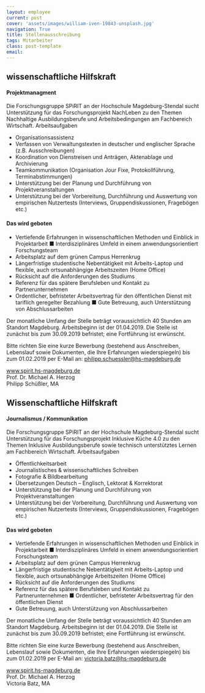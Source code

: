 ```yaml
---
layout: employee
current: post
cover: 'assets/images/william-iven-19843-unsplash.jpg'
navigation: True
title: Stellenausschreibung
tags: Mitarbeiter
class: post-template
email: 
---
```


## wissenschaftliche Hilfskraft  
#### Projektmanagment  
Die Forschungsgruppe SPiRIT an der Hochschule Magdeburg-Stendal sucht Unterstützung für das Forschungsprojekt NachLeben zu den Themen Nachhaltige Ausbildungsberufe und Arbeitsbedingungen am Fachbereich Wirtschaft.
Arbeitsaufgaben
- Organisationsassistenz
- Verfassen von Verwaltungstexten in deutscher und englischer Sprache (z.B. Ausschreibungen)
- Koordination von Dienstreisen und Anträgen, Aktenablage und Archivierung
- Teamkommunikation (Organisation Jour Fixe, Protokollführung, Terminabstimmungen)
- Unterstützung bei der Planung und Durchführung von Projektveranstaltungen
- Unterstützung bei der Vorbereitung, Durchführung und Auswertung von empirischen Nutzertests (Interviews, Gruppendiskussionen, Fragebögen etc.)

#### Das wird geboten
- Vertiefende Erfahrungen in wissenschaftlichen Methoden und Einblick in Projektarbeit ■ Interdisziplinäres Umfeld in einem anwendungsorientiert Forschungsteam
- Arbeitsplatz auf dem grünen Campus Herrenkrug
- Längerfristige studentische Nebentätigkeit mit Arbeits-Laptop und
flexible, auch ortsunabhängige Arbeitszeiten (Home Office)
- Rücksicht auf die Anforderungen des Studiums
- Referenz für das spätere Berufsleben und Kontakt zu Partnerunternehmen
- Ordentlicher, befristeter Arbeitsvertrag für den öffentlichen Dienst mit tariflich geregelter Bezahlung ■ Gute Betreuung, auch Unterstützung von Abschlussarbeiten


Der monatliche Umfang der Stelle beträgt voraussichtlich 40 Stunden am Standort Magdeburg. Arbeitsbeginn ist der 01.04.2019. Die Stelle ist zunächst bis zum 30.09.2019 befristet; eine Fortführung ist erwünscht.

Bitte richten Sie eine kurze Bewerbung (bestehend aus Anschreiben, Lebenslauf sowie Dokumenten, die Ihre Erfahrungen wiederspiegeln) bis zum 01.02.2019 per E-Mail an: philipp.schuessler@hs-magdeburg.de

www.spirit.hs-magdeburg.de  
Prof. Dr. Michael A. Herzog  
Philipp Schüßler, MA  

## Wissenschaftliche Hilfskraft
#### Journalismus / Kommunikation
Die Forschungsgruppe SPiRIT an der Hochschule Magdeburg-Stendal sucht Unterstützung für das Forschungsprojekt Inklusive Küche 4.0 zu den Themen Inklusive Ausbildungsberufe sowie technisch unterstütztes Lernen am Fachbereich Wirtschaft.
Arbeitsaufgaben
- Öffentlichkeitsarbeit
- Journalistisches & wissenschaftliches Schreiben
- Fotografie & Bildbearbeitung
- Übersetzungen Deutsch – Englisch, Lektorat & Korrektorat
- Unterstützung bei der Planung und Durchführung von Projektveranstaltungen
- Unterstützung bei der Vorbereitung, Durchführung und Auswertung von empirischen Nutzertests (Interviews, Gruppendiskussionen, Fragebögen etc.)

#### Das wird geboten
- Vertiefende Erfahrungen in wissenschaftlichen Methoden und Einblick in Projektarbeit ■ Interdisziplinäres Umfeld in einem anwendungsorientiert Forschungsteam
- Arbeitsplatz auf dem grünen Campus Herrenkrug
- Längerfristige studentische Nebentätigkeit mit Arbeits-Laptop und
flexible, auch ortsunabhängige Arbeitszeiten (Home Office)
- Rücksicht auf die Anforderungen des Studiums
- Referenz für das spätere Berufsleben und Kontakt zu Partnerunternehmen ■ Ordentlicher, befristeter Arbeitsvertrag für den öffentlichen Dienst
- Gute Betreuung, auch Unterstützung von Abschlussarbeiten


Der monatliche Umfang der Stelle beträgt voraussichtlich 40 Stunden am Standort Magdeburg. Arbeitsbeginn ist der 01.04.2019. Die Stelle ist zunächst bis zum 30.09.2019 befristet; eine Fortführung ist erwünscht.

Bitte richten Sie eine kurze Bewerbung (bestehend aus Anschreiben, Lebenslauf sowie Dokumenten, die Ihre Erfahrungen wiederspiegeln) bis zum 01.02.2019 per E-Mail an: victoria.batz@hs-magdeburg.de

www.spirit.hs-magdeburg.de  
Prof. Dr. Michael A. Herzog  
Victoria Batz, MA